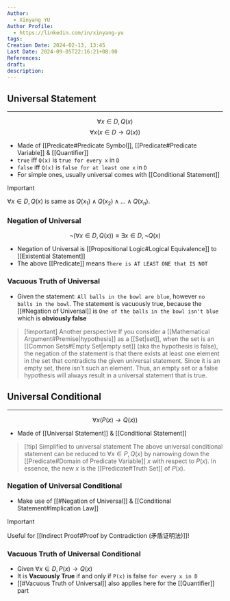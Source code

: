 ```yaml
---
Author:
  - Xinyang YU
Author Profile:
  - https://linkedin.com/in/xinyang-yu
tags: 
Creation Date: 2024-02-13, 13:45
Last Date: 2024-09-05T22:16:21+08:00
References: 
draft: 
description: 
---
```

## Universal Statement
---
$$
\forall x \in D, Q(x)
$$
$$
\forall x (x\in D \rightarrow Q(x))
$$
- Made of [[Predicate#Predicate Symbol]], [[Predicate#Predicate Variable]] & [[Quantifier]]
- `true` iff `Q(x)` is `true for every x` in `D`
- `false` iff `Q(x)` is `false for at least one x` in `D` 
- For simple ones, usually universal comes with [[Conditional Statement]]

>[!important]
> $\forall x \in D, Q(x)$ is same as $Q(x_{1}) \land Q(x_{2}) \land \ldots \land Q(x_{n})$.

### Negation of Universal
$$
\neg(\forall x \in D, Q(x)) \equiv \exists x \in D, \neg  Q(x)
$$
- Negation of Universal is [[Propositional Logic#Logical Equivalence]] to [[Existential Statement]]
- The above [[Predicate]] means `There is AT LEAST ONE that IS NOT`

### Vacuous Truth of Universal
- Given the statement: `All balls in the bowl are blue`, however `no balls in the bowl`. The statement is vacuously true, because the [[#Negation of Universal]] is `One of the balls in the bowl isn't blue` which is **obviously false**

>[!important] Another perspective
> If you consider a [[Mathematical Argument#Premise|hypothesis]] as a [[Set|set]], when the set is an [[Common Sets#Empty Set|empty set]] (aka the hypothesis is false), the negation of the statement is that there exists at least one element in the set that contradicts the given universal statement. Since it is an empty set, there isn't such an element. Thus, an empty set or a false hypothesis will always result in a universal statement that is true.

## Universal Conditional
---
$$
\forall x (P(x) \rightarrow Q(x))
$$
- Made of [[Universal Statement]] & [[Conditional Statement]]

  
>[!tip] Simplified to universal statement
> The above universal conditional statement can be reduced to $\forall x \in P, Q(x)$ by narrowing down the [[Predicate#Domain of Predicate Variable]] $x$ with respect to $P(x)$. In essence, the new $x$ is the [[Predicate#Truth Set]] of $P(x)$.

### Negation of Universal Conditional
- Make use of [[#Negation of Universal]] & [[Conditional Statement#Implication Law]]

>[!important]
> Useful for [[Indirect Proof#Proof by Contradiction (矛盾证明法)]]!

### Vacuous Truth of Universal Conditional
- Given $\forall x \in D, P(x) \rightarrow Q(x)$
- It is **Vacuously True** if and only if `P(x)` is false `for every x in D`
- [[#Vacuous Truth of Universal]] also applies here for the [[Quantifier]] part

